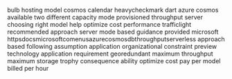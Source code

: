 bulb hosting model cosmos calendar heavycheckmark dart azure cosmos available two different capacity mode provisioned throughput server choosing right model help optimize cost performance trafficlight recommended approach server mode based guidance provided microsoft httpsdocsmicrosoftcomenusazurecosmosdbthroughputserverless approach based following assumption application organizational constraint preview technology application requirement georedundant maximum throughput maximum storage trophy consequence ability optimize cost pay per model billed per hour